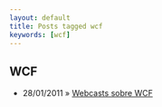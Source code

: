 ```yaml
---
layout: default
title: Posts tagged wcf
keywords: [wcf]
---
```

<h2 class="category">WCF</h2>
<ul class="posts">
<li>
<p>
<span class="date">28/01/2011</span> &raquo; 
<a href="/blog/webcasts-sobre-wcf">Webcasts sobre WCF </a>
</p>
</li> 
</ul>
